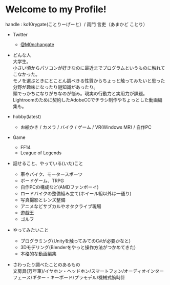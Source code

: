 # Welcome to my Profile!

handle : ko10rygate(ことりーげーと）/ 雨門 言吏（あまかど ことり）

- Twitter
  - [@M0nchangate](https://twitter.com/M0nchangate)

- どんな人  
大学生。  
小さい頃からパソコンが好きなのに最近までプログラムというものに触れてこなかった。  
モノを選ぶときにとことん調べきる性質からちょっと触ってみたいと思った分野が趣味になったり謎知識があったり。  
頭でっかちになりがちなのが悩み。現実の行動力と実用力が課題。  
Lightroomのために契約したAdobeCCでチラシ制作やちょっとした動画編集も。  

- hobby(latest)
  - お絵かき / カメラ / バイク / ゲーム / VR(Windows MR) / 自作PC

- Game
  - FF14
  - League of Legends

- 話せること、やっている(いた)こと
  - 車やバイク、モータースポーツ
  - ボードゲーム、TRPG
  - 自作PCの構成など(AMDファンボーイ)
  - ロードバイクの整備組み立て(ホイール組以外は一通り)
  - 写真撮影とレンズ整備
  - アニメなどサブカルやオタクライブ現場
  - 遊戯王
  - ゴルフ
  
- やってみたいこと
  - プログラミング(Unityを触ってみてのC#が必要かなと)
  - 3Dモデリング(Blenderをやっと操作方法がつかめてきた)
  - 本格的な動画編集
  
- さわったり調べたことのあるもの  
文房具(万年筆)/イヤホン・ヘッドホン/スマートフォン/オーディオインターフェース/ギター・キーボード/プラモデル/機械式腕時計

